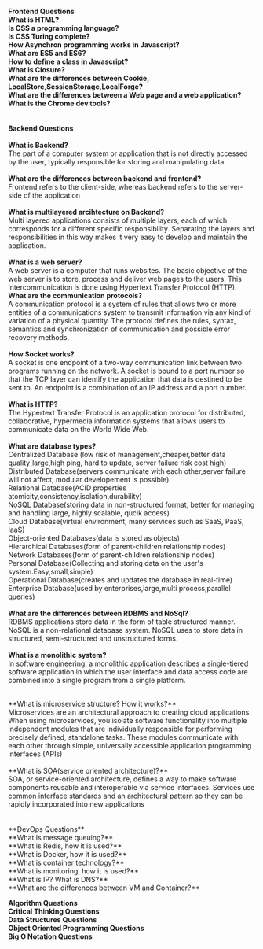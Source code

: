 **Frontend Questions**<br />
**What is HTML?**<br/>
**Is CSS a programming language?**<br/>
**Is CSS Turing complete?**<br/>
**How Asynchron programming works in Javascript?**<br/>
**What are ES5 and ES6?**<br/>
**How to define a class in Javascript?**<br/>
**What is Closure?**<br/>
**What are the differences between Cookie, LocalStore,SessionStorage,LocalForge?**<br/>
**What are the differences between a Web page and a web application?**<br/>
**What is the Chrome dev tools?**<br/>
<br/>
<br/>
**Backend Questions**<br/>
<br/>
**What is Backend?**<br/>
The part of a computer system or application that is not directly accessed by the user, typically responsible for storing and manipulating data.<br/>
<br/>
**What are the differences between backend and frontend?**<br/>
Frontend refers to the client-side, whereas backend refers to the server-side of the application<br/>
<br/>
**What is multilayered arcihtecture on Backend?**<br/>
Multi layered applications consists of multiple layers, each of which corresponds for a different specific responsibility. Separating the layers and responsibilities in this way makes it very easy to develop and maintain the application.<br/>
<br/>
**What is a web server?**<br/>
A web server is a computer that runs websites. The basic objective of the web server is to store, process and deliver web pages to the users. This intercommunication is done using Hypertext Transfer Protocol (HTTP).
<br/>
**What are the communication protocols?**<br/>
A communication protocol is a system of rules that allows two or more entities of a communications system to transmit information via any kind of variation of a physical quantity. The protocol defines the rules, syntax, semantics and synchronization of communication and possible error recovery methods.<br/>
<br/>
**How Socket works?**<br/>
A socket is one endpoint of a two-way communication link between two programs running on the network. A socket is bound to a port number so that the TCP layer can identify the application that data is destined to be sent to. An endpoint is a combination of an IP address and a port number.<br/>
<br/>
**What is HTTP?**<br/>
The Hypertext Transfer Protocol is an application protocol for distributed, collaborative, hypermedia information systems that allows users to communicate data on the World Wide Web.<br/>
<br/>
**What are database types?**<br/>
Centralized Database (low risk of management,cheaper,better data quality|large,high ping, hard to update, server failure risk cost high)<br/>
Distributed Database(servers communicate with each other,server failure will not affect, modular developement is possible)<br/>
Relational Database(ACID properties atomicity,consistency,isolation,durability)<br/>
NoSQL Database(storing data in non-structured format, better for managing and handling large, highly scalable, qucik access)<br/>
Cloud Database(virtual environment, many services such as SaaS, PaaS, IaaS)<br/>
Object-oriented Databases(data is stored as objects)<br/>
Hierarchical Databases(form of parent-children relationship nodes)<br/>
Network Databases(form of parent-children relationship nodes)<br/>
Personal Database(Collecting and storing data on the user's system.Easy,small,simple)<br/>
Operational Database(creates and updates the database in real-time)<br/>
Enterprise Database(used by enterprises,large,multi process,parallel queries)<br/>
<br/>
**What are the differences between RDBMS and NoSql?**<br/>
RDBMS applications store data in the form of table structured manner. NoSQL is a non-relational database system. NoSQL uses to store data in structured, semi-structured and unstructured forms.<br/>
<br/>
**What is a monolithic system?**<br/>
In software engineering, a monolithic application describes a single-tiered software application in which the user interface and data access code are combined into a single program from a single platform.<br/>

<br/>
**What is microservice structure? How it works?** <br/>
Microservices are an architectural approach to creating cloud applications. When using microservices, you isolate software functionality into multiple independent modules that are individually responsible for performing precisely defined, standalone tasks. These modules communicate with each other through simple, universally accessible application programming interfaces (APIs)<br/>
<br/>
**What is SOA(service oriented architecture)?**<br/>
SOA, or service-oriented architecture, defines a way to make software components reusable and interoperable via service interfaces. Services use common interface standards and an architectural pattern so they can be rapidly incorporated into new applications<br/>
<br/>
<br/>
**DevOps Questions**<br/>
**What is message queuing?**<br/>
**What is Redis, how it is used?**<br/>
**What is Docker, how it is used?**<br/>
**What is container technology?**<br/>
**What is monitoring, how it is used?**<br/>
**What is IP? What is DNS?**<br/>
**What are the differences between VM and Container?**<br/>



**Algorithm Questions**<br/>
**Critical Thinking Questions**<br/>
**Data Structures Questions**<br/>
**Object Oriented Programming Questions**<br/>
**Big O Notation Questions**<br/>

